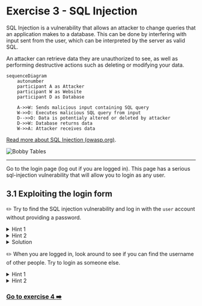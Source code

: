 # Exercise 3 - SQL Injection

SQL Injection is a vulnerability that allows an attacker to change queries that an application makes to a database. This can be done by interfering with input sent from the user, which can be interpreted by the server as valid SQL.

An attacker can retrieve data they are unauthorized to see, as well as performing destructive actions such as deleting or modifying your data.

```mermaid
sequenceDiagram
    autonumber
    participant A as Attacker
    participant W as Website
    participant D as Database

    A->>W: Sends malicious input containing SQL query
    W->>D: Executes malicious SQL query from input
    D-->>D: Data is potentialy altered or deleted by attacker
    D->>W: Database returns data
    W->>A: Attacker receives data
```

[Read more about SQL Injection (owasp.org)](https://www.owasp.org/index.php/SQL_Injection).

![Bobby Tables](../images/bobby_tables.png)

---
Go to the login page (log out if you are logged in). This page has a serious sql-injection vulnerability that will allow you to login as any user. 

## 3.1  Exploiting the login form 

:pencil2: Try to find the SQL injection vulnerability and log in with the `user` account without providing a password. 

<details>
  <summary>Hint 1</summary>

  The underlying database is a Sqlite database.
  The code for querying the database for the correct user to login looks like this

  ```js
SELECT id FROM user WHERE username='${username}' AND password='${password}'
  ```

  See anything suspicious?

</details>

<details>
  <summary>Hint 2</summary>

  Find a way to send in user input that discards any WHERE-clause after the username check, so that only `.. WHERE user=<input>` is evaluated. 
</details>

<details>
  <summary>Solution</summary>

  Set the username field to:
  ```
  user';--
  ```

  You should now be able to log in without a password. 

  Why is this happening?
  The resulting SQL statement executed in the code will look like this:

  ```javascript
  SELECT id FROM user WHERE username='user';--' AND password=''
  ```

  The part of the SQL statment after the `--` will be ignored, therefore the password value will be ignored, allowing the login form password to be ignored. The semicolon (`;`) denotes the end of one query and the start of another. The double hyphen (`--`) indicates that the rest of the current line is a comment and should be ignored.
</details>

:pencil2: When you are logged in, look around to see if you can find the username of other people. Try to login as someone else.

<details>
  <summary>Hint 1</summary>
  Look in the comment section. Some usernames are present here.
</details>

<details>
    <summary>Hint 2</summary>
    Look in the voting page source code (right click anywhere on the page and select "View page source"). Something is commented out.
</details>

### [Go to exercise 4 :arrow_right:](../exercise-4/README.md)
